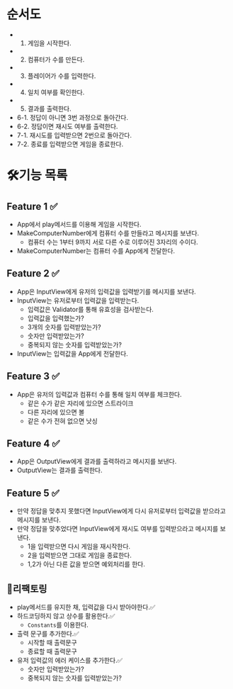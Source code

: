 # 순서도

- 1. 게임을 시작한다.
- 2. 컴퓨터가 수를 만든다.
- 3. 플레이어가 수를 입력한다.
- 4. 일치 여부를 확인한다.
- 5. 결과를 출력한다.
- 6-1. 정답이 아니면 3번 과정으로 돌아간다.
- 6-2. 정답이면 재시도 여부를 출력한다.
- 7-1. 재시도를 입력받으면 2번으로 돌아간다.
- 7-2. 종료를 입력받으면 게임을 종료한다.

# 🛠기능 목록

## Feature 1 ✅

- App에서 play메서드를 이용해 게임을 시작한다.
- MakeComputerNumber에게 컴퓨터 수를 만들라고 메시지를 보낸다.
  - 컴퓨터 수는 1부터 9까지 서로 다른 수로 이루어진 3자리의 수이다.
- MakeComputerNumber는 컴퓨터 수를 App에게 전달한다.

## Feature 2 ✅

- App은 InputView에게 유저의 입력값을 입력받기를 메시지를 보낸다.
- InputView는 유저로부터 입력값을 입력받는다.
  - 입력값은 Validator를 통해 유효성을 검사받는다.
  - 입력값을 입력했는가?
  - 3개의 숫자를 입력받았는가?
  - 숫자만 입력받았는가?
  - 중복되지 않는 숫자를 입력받았는가?
- InputView는 입력값을 App에게 전달한다.

## Feature 3 ✅

- App은 유저의 입력값과 컴퓨터 수를 통해 일치 여부를 체크한다.
  - 같은 수가 같은 자리에 있으면 스트라이크
  - 다른 자리에 있으면 볼
  - 같은 수가 전혀 없으면 낫싱

## Feature 4 ✅

- App은 OutputView에게 결과를 출력하라고 메시지를 보낸다.
- OutputView는 결과를 출력한다.

## Feature 5 ✅

- 만약 정답을 맞추지 못했다면 InputView에게 다시 유저로부터 입력값을 받으라고 메시지를 보낸다.
- 만약 정답을 맞추었다면 InputView에게 재시도 여부를 입력받으라고 메시지를 보낸다.
  - 1을 입력받으면 다시 게임을 재시작한다.
  - 2을 입력받으면 그대로 게임을 종료한다.
  - 1,2가 아닌 다른 값을 받으면 예외처리를 한다.

## 🤔리팩토링

- play메서드를 유지한 채, 입력값을 다시 받아야한다.✅
- 하드코딩하지 않고 상수를 활용한다.✅
  - `Constants`를 이용한다.
- 출력 문구를 추가한다.✅
  - 시작할 때 출력문구
  - 종료할 때 출력문구
- 유저 입력값의 에러 케이스를 추가한다.✅
  - 숫자만 입력받았는가?
  - 중복되지 않는 숫자를 입력받았는가?
